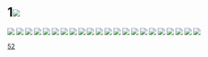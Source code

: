 # 1![](../img/51/00000001.jpg)
![](../img/51/00000002.jpg)
![](../img/51/00000003.jpg)
![](../img/51/00000004.jpg)
![](../img/51/00000005.jpg)
![](../img/51/00000006.jpg)
![](../img/51/00000007.jpg)
![](../img/51/00000008.jpg)
![](../img/51/00000009.jpg)
![](../img/51/00000010.jpg)
![](../img/51/00000011.jpg)
![](../img/51/00000012.jpg)
![](../img/51/00000013.jpg)
![](../img/51/00000014.jpg)
![](../img/51/00000015.jpg)
![](../img/51/00000016.jpg)
![](../img/51/00000017.jpg)
![](../img/51/00000018.jpg)
![](../img/51/00000019.jpg)
![](../img/51/00000020.jpg)
![](../img/51/00000021.jpg)
![](../img/51/00000022.jpg)
![](../img/51/00000023.jpg)

[52](../dir/52.md)
